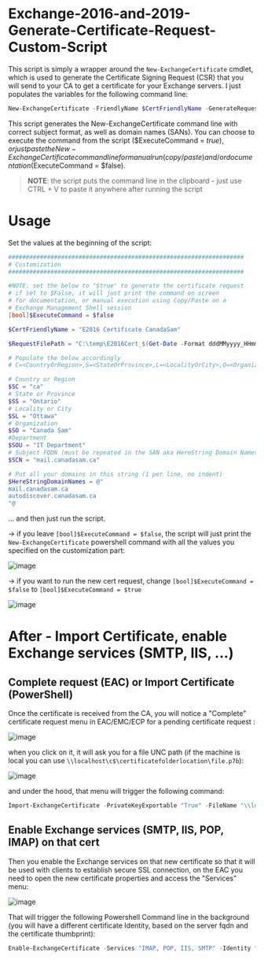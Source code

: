 # Exchange-2016-and-2019-Generate-Certificate-Request-Custom-Script

This script is simply a wrapper around the ```New-ExchangeCertificate``` cmdlet, which is used to generate the Certificate Signing Request (CSR) that you will send to your CA to get a certificate for your Exchange servers. I just populates the variables for the following command line:

```powershell
New-ExchangeCertificate -FriendlyName $CertFriendlyName -GenerateRequest -KeySize 2048 -SubjectName $SubjectName -DomainName $DomainNames -PrivateKeyExportable $true -RequestFile $RequestFilePath -ErrorAction Stop
```

This script generates the New-ExchangeCertificate command line with correct subject format, as well as domain names (SANs). You can choose to execute the command from the script ($ExecuteCommand = $true), or just paste the New-ExchangeCertificate command line for manual run (copy/paste) and/or documentation ($ExecuteCommand = $false).

> **NOTE**: the script puts the command line in the clipboard - just use CTRL + V to paste it anywhere after running the script

# Usage

Set the values at the beginning of the script:

```powershell
###################################################################
# Customization
###################################################################

#NOTE: set the below to "$true" to generate the certificate request
# if set to $False, it will just print the command on screen
# for documentation, or manual execution using Copy/Paste on a
# Exchange Management Shell session
[bool]$ExecuteCommand = $false

$CertFriendlyName = "E2016 Certificate CanadaSam"

$RequestFilePath = "C:\temp\E2016Cert_$(Get-Date -Format dddMMyyyy_HHmmss).req"

# Populate the below accordingly
# C=<CountryOrRegion>,S=<StateOrProvince>,L=<LocalityOrCity>,O=<Organization>,OU=<Department>]

# Country or Region
$SC = "ca"
# State or Province
$SS = "Ontario"
# Locality or City
$SL = "Ottawa"
# Organization
$SO = "Canada Sam"
#Department
$SOU = "IT Department"
# Subject FQDN (must be repeated in the SAN aka HereString Domain Names
$SCN = "mail.canadasam.ca"

# Put all your domains in this string (1 per line, no indent)
$HereStringDomainNames = @"
mail.canadasam.ca
autodiscover.canadasam.ca
"@
```

... and then just run the script.

-> if you leave ```[bool]$ExecuteCommand = $false```, the script will just print the ```New-ExchangeCertificate``` powershell command with all the values you specified on the customization part:

![image](https://user-images.githubusercontent.com/33433229/126735478-916b9b6d-868b-427a-bd44-d00af802fe3d.png)

-> if you want to run the new cert request, change ```[bool]$ExecuteCommand = $false``` to ```[bool]$ExecuteCommand = $true```

![image](https://user-images.githubusercontent.com/33433229/126735538-c9704310-5f48-45a4-8fdf-908c482286ff.png)

# After - Import Certificate, enable Exchange services (SMTP, IIS, ...)

## Complete request (EAC) or Import Certificate (PowerShell)

Once the certificate is received from the CA, you will notice a "Complete" certificate request menu in EAC/EMC/ECP for a pending certificate request :

![image](https://user-images.githubusercontent.com/33433229/126807911-fbea32c2-dbee-4909-b8e9-16e39db684a7.png)

when you click on it, it will ask you for a file UNC path (if the machine is local you can use ```\\localhost\c$\certificatefolderlocation\file.p7b```):

![image](https://user-images.githubusercontent.com/33433229/126808007-bbadbcf7-624c-4880-a9e6-b047c7638501.png)

and under the hood, that menu will trigger the following command:

```powershell
Import-ExchangeCertificate -PrivateKeyExportable "True" -FileName "\\localhost\c$\certificates\Cert_File_Received_From_CA.p7b" -Server "Server.fqdn" 
```

## Enable Exchange services (SMTP, IIS, POP, IMAP) on that cert

Then you enable the Exchange services on that new certificate so that it will be used with clients to establish secure SSL connection, on the EAC you need to open the new certificate properties and access the "Services" menu:

![image](https://user-images.githubusercontent.com/33433229/126808165-ae691a1d-da88-49d7-a75e-f3d2549ef3fc.png)

That will trigger the following Powershell Command line in the background (you will have a different certificate Identity, based on the server fqdn and the certificate thumbprint):

```powershell
Enable-ExchangeCertificate -Services "IMAP, POP, IIS, SMTP" -Identity "Myserver.fqdn\17BE570EFE20836063EE1771C0D18482FBB03846" -Force "True" 
```
